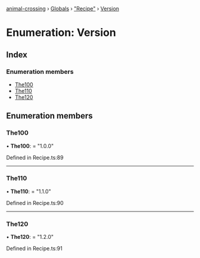 [animal-crossing](../README.md) › [Globals](../globals.md) › ["Recipe"](../modules/_recipe_.md) › [Version](_recipe_.version.md)

# Enumeration: Version

## Index

### Enumeration members

* [The100](_recipe_.version.md#the100)
* [The110](_recipe_.version.md#the110)
* [The120](_recipe_.version.md#the120)

## Enumeration members

###  The100

• **The100**: = "1.0.0"

Defined in Recipe.ts:89

___

###  The110

• **The110**: = "1.1.0"

Defined in Recipe.ts:90

___

###  The120

• **The120**: = "1.2.0"

Defined in Recipe.ts:91
